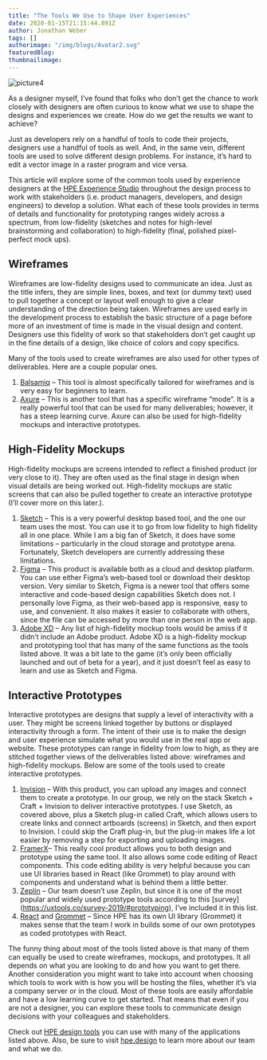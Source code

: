 ```yaml
---
title: "The Tools We Use to Shape User Experiences"
date: 2020-01-15T21:15:44.891Z
author: Jonathan Weber 
tags: []
authorimage: "/img/blogs/Avatar2.svg"
featuredBlog:
thumbnailimage:
---
```

![picture4](https://hpe-developer-portal.s3.amazonaws.com/uploads/media/2019/10/picture4-1579123006064.png)

As a designer myself, I’ve found that folks who don’t get the chance to work closely with designers are often curious to know what we use to shape the designs and experiences we create. How do we get the results we want to achieve?

Just as developers rely on a handful of tools to code their projects, designers use a handful of tools as well. And, in the same vein, different tools are used to solve different design problems. For instance, it’s hard to edit a vector image in a raster program and vice versa.

This article will explore some of the common tools used by experience designers at the [HPE Experience Studio](https://hpe.design/) throughout the design process to work with stakeholders (i.e. product managers, developers, and design engineers) to develop a solution. What each of these tools provides in terms of details and functionality for prototyping ranges widely across a spectrum, from low-fidelity (sketches and notes for high-level brainstorming and collaboration) to high-fidelity (final, polished pixel-perfect mock ups). 

## Wireframes

Wireframes are low-fidelity designs used to communicate an idea. Just as the title infers, they are simple lines, boxes, and text (or dummy text) used to pull together a concept or layout well enough to give a clear understanding of the direction being taken. Wireframes are used early in the development process to establish the basic structure of a page before more of an investment of time is made in the visual design and content. Designers use this fidelity of work so that stakeholders don’t get caught up in the fine details of a design, like choice of colors and copy specifics. 

Many of the tools used to create wireframes are also used for other types of deliverables. Here are a couple popular ones.

1. [Balsamiq](https://balsamiq.com/) – This tool is almost specifically tailored for wireframes and is very easy for beginners to learn. 
2. [Axure](https://www.axure.com/) – This is another tool that has a specific wireframe “mode”. It is a really powerful tool that can be used for many deliverables; however, it has a steep learning curve. Axure can also be used for high-fidelity mockups and interactive prototypes. 

## High-Fidelity Mockups

High-fidelity mockups are screens intended to reflect a finished product (or very close to it). They are often used as the final stage in design when visual details are being worked out. High-fidelity mockups are static screens that can also be pulled together to create an interactive prototype (I’ll cover more on this later.).
 
1. [Sketch](https://www.sketch.com/) – This is a very powerful desktop based tool, and the one our team uses the most. You can use it to go from low fidelity to high fidelity all in one place. While I am a big fan of Sketch, it does have some limitations – particularly in the cloud storage and prototype arena. Fortunately, Sketch developers are currently addressing these limitations.  
2. [Figma](https://www.figma.com/) – This product is available both as a cloud and desktop platform. You can use either Figma’s web-based tool or download their desktop version. Very similar to Sketch, Figma is a newer tool that offers some interactive and code-based design capabilities Sketch does not. I personally love Figma, as their web-based app is responsive, easy to use, and convenient. It also makes it easier to collaborate with others, since the file can be accessed by more than one person in the web app. 
3. [Adobe XD](https://www.adobe.com/products/xd.html) – Any list of high-fidelity mockup tools would be amiss if it didn’t include an Adobe product. Adobe XD is a high-fidelity mockup and prototyping tool that has many of the same functions as the tools listed above. It was a bit late to the game (it’s only been officially launched and out of beta for a year), and it just doesn’t feel as easy to learn and use as Sketch and Figma. 

## Interactive Prototypes

Interactive prototypes are designs that supply a level of interactivity with a user. They might be screens linked together by buttons or displayed interactivity through a form. The intent of their use is to make the design and user experience simulate what you would use in the real app or website. These prototypes can range in fidelity from low to high, as they are stitched together views of the deliverables listed above: wireframes and high-fidelity mockups. Below are some of the tools used to create interactive prototypes.

1. [Invision](https://www.invisionapp.com/) – With this product, you can upload any images and connect them to create a prototype. In our group, we rely on the stack Sketch + Craft + Invision to deliver interactive prototypes. I use Sketch, as covered above, plus a Sketch plug-in called Craft, which allows users to create links and connect artboards (screens) in Sketch, and then export to Invision. I could skip the Craft plug-in, but the plug-in makes life a lot easier by removing a step for exporting and uploading images.
2. [FramerX](https://www.framer.com/)– This really cool product allows you to both design and prototype using the same tool. It also allows some code editing of React components. This code editing ability is very helpful because you can use UI libraries based in React (like Grommet) to play around with components and understand what is behind them a little better. 
3. [Zeplin](https://zeplin.io/) – Our team doesn’t use Zeplin, but since it is one of the most popular and widely used prototype tools according to this [survey] (https://uxtools.co/survey-2019/#prototyping), I’ve included it in this list. 
4. [React](https://reactjs.org/) and [Grommet](https://v2.grommet.io/) – Since HPE has its own UI library (Grommet) it makes sense that the team I work in builds some of our own prototypes as coded prototypes with React.  

The funny thing about most of the tools listed above is that many of them can equally be used to create wireframes, mockups, and prototypes. It all depends on what you are looking to do and how you want to get there. Another consideration you might want to take into account when choosing which tools to work with is how you will be hosting the files, whether it’s via a company server or in the cloud. Most of these tools are easily affordable and have a low learning curve to get started. That means that even if you are not a designer, you can explore these tools to communicate design decisions with your colleagues and stakeholders. 

Check out [HPE design tools](https://hpe.design/resources) you can use with many of the applications listed above. Also, be sure to visit [hpe.design](https://hpe.design/) to learn more about our team and what we do.
